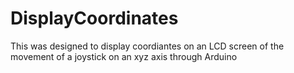 # DisplayCoordinates
This was designed to display coordiantes on an LCD screen of the movement of a joystick on an xyz axis through Arduino 
